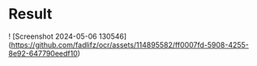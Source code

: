 # Result
 
! [Screenshot 2024-05-06 130546] (https://github.com/fadlifz/ocr/assets/114895582/ff0007fd-5908-4255-8e92-647790eedf10)
